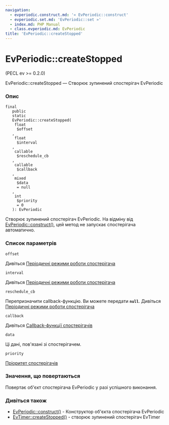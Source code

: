 ```yaml
---
navigation:
  - evperiodic.construct.md: '« EvPeriodic::construct'
  - evperiodic.set.md: 'EvPeriodic::set »'
  - index.md: PHP Manual
  - class.evperiodic.md: EvPeriodic
title: 'EvPeriodic::createStopped'
---
```

# EvPeriodic::createStopped

(PECL ev >= 0.2.0)

EvPeriodic::createStopped — Створює зупинений спостерігач EvPeriodic

### Опис

```methodsynopsis
final
   public
   static
   EvPeriodic::createStopped(    
    float
     $offset
   ,    
    float
     $interval
   ,    
    callable
     $reschedule_cb
   ,    
    callable
     $callback
   ,    
    mixed
     $data
     = null
   ,    
    int
     $priority
     = 0
   ): EvPeriodic
```

Створює зупинений спостерігач EvPeriodic. На відміну від [EvPeriodic::construct()](evperiodic.construct.md), цей метод не запускає спостерігача автоматично.

### Список параметрів

`offset`

Дивіться [Періодичні режими роботи спостерігача](ev.periodic-modes.md)

`interval`

Дивіться [Періодичні режими роботи спостерігача](ev.periodic-modes.md)

`reschedule_cb`

Перепризначити callback-функцію. Ви можете передати **`null`**. Дивіться [Періодичні режими роботи спостерігача](ev.periodic-modes.md)

`callback`

Дивіться [Callback-функції спостерігачів](ev.watcher-callbacks.md)

`data`

Ці дані, пов'язані зі спостерігачем.

`priority`

[Пріоритет спостерігачів](class.ev.md#ev.constants.watcher-pri)

### Значення, що повертаються

Повертає об'єкт спостерігача EvPeriodic у разі успішного виконання.

### Дивіться також

-   [EvPeriodic::construct()](evperiodic.construct.md) - Конструктор об'єкта спостерігача EvPeriodic
-   [EvTimer::createStopped()](evtimer.createstopped.md) - створює зупинений спостерігач EvTimer

